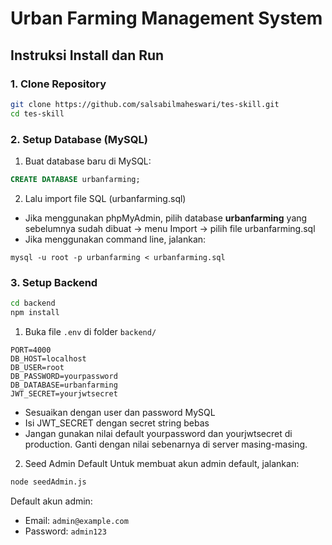 # Urban Farming Management System
 
## Instruksi Install dan Run

### 1. Clone Repository
```bash
git clone https://github.com/salsabilmaheswari/tes-skill.git
cd tes-skill
```

### 2. Setup Database (MySQL)
1. Buat database baru di MySQL:
```sql
CREATE DATABASE urbanfarming;
```
2. Lalu import file SQL (urbanfarming.sql)
* Jika menggunakan phpMyAdmin, pilih database **urbanfarming** yang sebelumnya sudah dibuat → menu Import → pilih file urbanfarming.sql
* Jika menggunakan command line, jalankan:
```
mysql -u root -p urbanfarming < urbanfarming.sql
```

### 3. Setup Backend
```bash
cd backend
npm install
```

1. Buka file `.env` di folder `backend/`
```env
PORT=4000
DB_HOST=localhost
DB_USER=root
DB_PASSWORD=yourpassword
DB_DATABASE=urbanfarming
JWT_SECRET=yourjwtsecret
```
* Sesuaikan dengan user dan password MySQL
* Isi JWT_SECRET dengan secret string bebas 
* Jangan gunakan nilai default yourpassword dan yourjwtsecret di production. Ganti dengan nilai sebenarnya di server masing-masing.

2. Seed Admin Default
Untuk membuat akun admin default, jalankan:
```bash
node seedAdmin.js
```
Default akun admin:

* Email: `admin@example.com`
* Password: `admin123`
